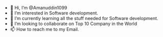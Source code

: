 - 👋 Hi, I’m @Amanuddin1099
- 👀 I’m interested in Software development.
- 🌱 I’m currently learning all the stuff needed for Software development.
- 💞️ I’m looking to collaborate on Top 10 Company in the World
- 📫 How to reach me to my Email.

<!---
Amanuddin1099/Amanuddin1099 is a ✨ special ✨ repository because its `README.md` (this file) appears on your GitHub profile.
You can click the Preview link to take a look at your changes.
--->
